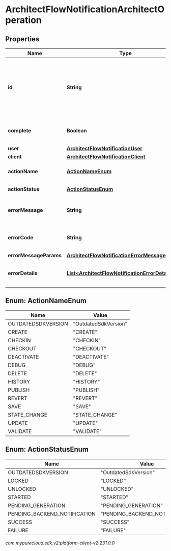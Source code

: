 # ArchitectFlowNotificationArchitectOperation


## Properties

| Name | Type | Description | Notes |
| ------------ | ------------- | ------------- | ------------- |
| **id** | **String** | A unique identifier for this operation, as generated by the initiating client |  [optional] |
| **complete** | **Boolean** | Indicates if the operation is complete |  [optional] |
| **user** | [**ArchitectFlowNotificationUser**](ArchitectFlowNotificationUser) |  |  [optional] |
| **client** | [**ArchitectFlowNotificationClient**](ArchitectFlowNotificationClient) |  |  [optional] |
| **actionName** | [**ActionNameEnum**](#Enum--ActionNameEnum) | The action being performed |  [optional] |
| **actionStatus** | [**ActionStatusEnum**](#Enum--ActionStatusEnum) | The action status |  [optional] |
| **errorMessage** | **String** | The error message, if the action failed |  [optional] |
| **errorCode** | **String** | The error code, if the action failed |  [optional] |
| **errorMessageParams** | [**ArchitectFlowNotificationErrorMessageParams**](ArchitectFlowNotificationErrorMessageParams) |  |  [optional] |
| **errorDetails** | [**List&lt;ArchitectFlowNotificationErrorDetail&gt;**](ArchitectFlowNotificationErrorDetail) | The error details, if the action failed |  [optional] |


## Enum: ActionNameEnum

| Name | Value |
| ---- | ----- |
| OUTDATEDSDKVERSION | &quot;OutdatedSdkVersion&quot; | 
| CREATE | &quot;CREATE&quot; | 
| CHECKIN | &quot;CHECKIN&quot; | 
| CHECKOUT | &quot;CHECKOUT&quot; | 
| DEACTIVATE | &quot;DEACTIVATE&quot; | 
| DEBUG | &quot;DEBUG&quot; | 
| DELETE | &quot;DELETE&quot; | 
| HISTORY | &quot;HISTORY&quot; | 
| PUBLISH | &quot;PUBLISH&quot; | 
| REVERT | &quot;REVERT&quot; | 
| SAVE | &quot;SAVE&quot; | 
| STATE_CHANGE | &quot;STATE_CHANGE&quot; | 
| UPDATE | &quot;UPDATE&quot; | 
| VALIDATE | &quot;VALIDATE&quot; | 


## Enum: ActionStatusEnum

| Name | Value |
| ---- | ----- |
| OUTDATEDSDKVERSION | &quot;OutdatedSdkVersion&quot; | 
| LOCKED | &quot;LOCKED&quot; | 
| UNLOCKED | &quot;UNLOCKED&quot; | 
| STARTED | &quot;STARTED&quot; | 
| PENDING_GENERATION | &quot;PENDING_GENERATION&quot; | 
| PENDING_BACKEND_NOTIFICATION | &quot;PENDING_BACKEND_NOTIFICATION&quot; | 
| SUCCESS | &quot;SUCCESS&quot; | 
| FAILURE | &quot;FAILURE&quot; | 




_com.mypurecloud.sdk.v2:platform-client-v2:231.0.0_
